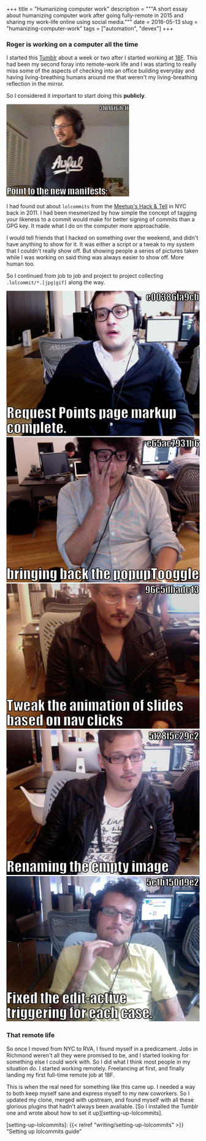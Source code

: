 +++
title = "Humanizing computer work"
description = """A short essay about humanizing computer work after going
fully-remote in 2015 and sharing my work-life online using social media."""
date = 2016-05-13
slug = "humanizing-computer-work"
tags = ["automation", "devex"]
+++

### Roger is working on a computer all the time

I started this [Tumblr][roger-is-working] about a week or two after I started
working at [18F][eighteenf]. This had been my second foray into remote-work life
and I was starting to really miss some of the aspects of checking into an office
building everyday and having living-breathing humans around me that weren't my
living-breathing reflection in the mirror.

So I considered it important to start doing this **publicly**.

<img
class="md:float-right md:pl-6"
src="./images/tumblr_okt6kmINP21v08lzjo1_400.gif"
alt="lolcommit - 37fb0c641ec - Update URL structure for registration info"
title="That face says all of the feelings with none of the time." />

I had found out about `lolcommits` from the [Meetup's Hack &
Tell][mu-hack-and-tell] in NYC back in 2011. I had been mesmerized by how simple
the concept of tagging your likeness to a commit would make for better signing
of commits than a GPG key. It made what I do on the computer more approachable.

I would tell friends that I hacked on something over the weekend, and didn't
have anything to show for it. It was either a script or a tweak to my system
that I couldn't really show off. But showing people a series of pictures taken
while I was working on said thing was always easier to show off. More human too.

So I continued from job to job and project to project collecting
`.lolcommit/*.[jpg|gif]` along the way.

<div class="md:flex">
    <img
      class="md:w-48 md:flex-auto"
      src="./images/e00386fa9cb.jpg"
      alt="lolcommit - e00386fa9cb - Request Points page markup complete"
      title="Random commit in history" />
    <img
      class="md:w-48 md:flex-auto"
      src="./images/e65ac7931b6.jpg"
      alt="lolcommit - e65ac7931b6 - bringing back the popupToogle"
      title="Random commit in history" />
</div>

<div class="md:flex">
    <img
      class="md:w-48 md:flex-auto"
      src="./images/96c5dbadc13.jpg"
      alt="lolcommit - 96c5dbadc13 - Tweak the animation of slides based on nav clicks"
      title="Random commit in history" />
    <img
      class="md:w-48 md:flex-auto"
      src="./images/5f28f5c29c2.jpg"
      alt="lolcommit - 5f28f5c29c2 - Renaming the empty image"
      title="Random commit in history" />
    <img
      class="md:w-48 md:flex-auto"
      src="./images/5e1b150d9e2.jpg"
      alt="lolcommit - 5e1b150d9e2 - Fixed the edit-active triggering for each case."
      title="Random commit in history" />
</div>

### That remote life

So once I moved from NYC to RVA, I found myself in a predicament. Jobs in
Richmond weren't all they were promised to be, and I started looking for
something else I could work with. So I did what I think most people in my
situation do. I started working remotely. Freelancing at first, and finally
landing my first full-time remote job at 18F.

This is when the real need for something like this came up. I needed a way to
both keep myself sane and express myself to my new coworkers. So I updated my
clone, merged with upstream, and found myself with all these glorious plugins
that hadn't always been available. [So I installed the Tumblr one and wrote
about how to set it up][setting-up-lolcommits].

[mu-hack-and-tell]: http://www.meetup.com/hack-and-tell/ "Meetup's Hack&&Tell"
[roger-is-working]: http://rogerisworking.tumblr.com/ 'Roger Is Working'
[eighteenf]: https://18f.gsa.gov/ '18F Homepage'

[setting-up-lolcommits]: {{< relref "writing/setting-up-lolcommits" >}} "Setting up lolcommits guide"
